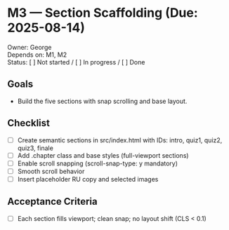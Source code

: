 # M3 — Section Scaffolding (Due: 2025-08-14)

Owner: George  
Depends on: M1, M2  
Status: [ ] Not started / [ ] In progress / [ ] Done

## Goals

- Build the five sections with snap scrolling and base layout.

## Checklist

- [ ] Create semantic sections in src/index.html with IDs: intro, quiz1, quiz2, quiz3, finale
- [ ] Add .chapter class and base styles (full-viewport sections)
- [ ] Enable scroll snapping (scroll-snap-type: y mandatory)
- [ ] Smooth scroll behavior
- [ ] Insert placeholder RU copy and selected images

## Acceptance Criteria

- [ ] Each section fills viewport; clean snap; no layout shift (CLS < 0.1)

